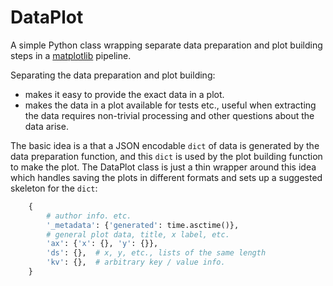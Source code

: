 # DataPlot

A simple Python class wrapping separate data preparation and
plot building steps in a [matplotlib](https://matplotlib.org/)
pipeline.

Separating the data preparation and plot building:

 - makes it easy to provide the exact data in a plot.
 - makes the data in a plot available for tests etc., useful
   when extracting the data requires non-trivial processing and
   other questions about the data arise.

The basic idea is a that a JSON encodable `dict` of data is generated
by the data preparation function, and this `dict` is used by the plot
building function to make the plot.  The DataPlot class is just a thin
wrapper around this idea which handles saving the plots in different
formats and sets up a suggested skeleton for the `dict`:

```python
    {
        # author info. etc.
        '_metadata': {'generated': time.asctime()},
        # general plot data, title, x label, etc.
        'ax': {'x': {}, 'y': {}},
        'ds': {},  # x, y, etc., lists of the same length
        'kv': {},  # arbitrary key / value info.
    }
```
